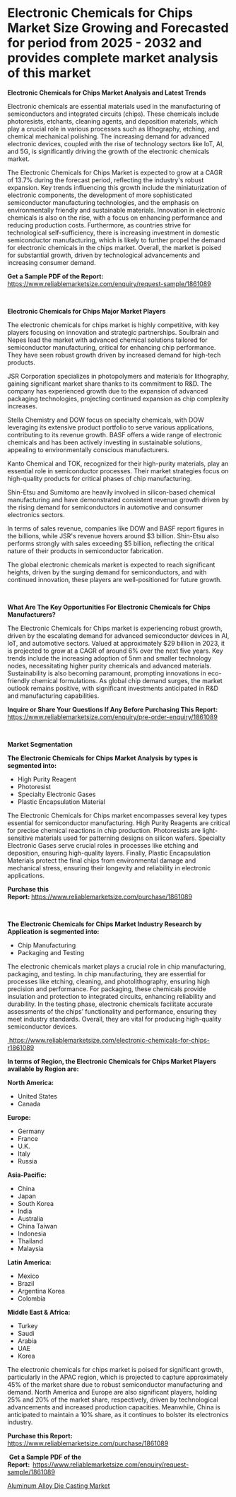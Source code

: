 <p><h1>Electronic Chemicals for Chips Market Size Growing and Forecasted for period from 2025 - 2032 and provides complete market analysis of this market</h1></p><p><strong>Electronic Chemicals for Chips Market Analysis and Latest Trends</strong></p>
<p><p>Electronic chemicals are essential materials used in the manufacturing of semiconductors and integrated circuits (chips). These chemicals include photoresists, etchants, cleaning agents, and deposition materials, which play a crucial role in various processes such as lithography, etching, and chemical mechanical polishing. The increasing demand for advanced electronic devices, coupled with the rise of technology sectors like IoT, AI, and 5G, is significantly driving the growth of the electronic chemicals market.</p><p>The Electronic Chemicals for Chips Market is expected to grow at a CAGR of 13.7% during the forecast period, reflecting the industry's robust expansion. Key trends influencing this growth include the miniaturization of electronic components, the development of more sophisticated semiconductor manufacturing technologies, and the emphasis on environmentally friendly and sustainable materials. Innovation in electronic chemicals is also on the rise, with a focus on enhancing performance and reducing production costs. Furthermore, as countries strive for technological self-sufficiency, there is increasing investment in domestic semiconductor manufacturing, which is likely to further propel the demand for electronic chemicals in the chips market. Overall, the market is poised for substantial growth, driven by technological advancements and increasing consumer demand.</p></p>
<p><strong>Get a Sample PDF of the Report:&nbsp;</strong> <a href="https://www.reliablemarketsize.com/enquiry/request-sample/1861089?utm_campaign=3165&utm_medium=2&utm_source=Github&utm_content=ia&utm_term=01042025&utm_id=electronic-chemicals-for-chips">https://www.reliablemarketsize.com/enquiry/request-sample/1861089</a></p>
<p>&nbsp;</p>
<p><strong>Electronic Chemicals for Chips Major Market Players</strong></p>
<p><p>The electronic chemicals for chips market is highly competitive, with key players focusing on innovation and strategic partnerships. Soulbrain and Nepes lead the market with advanced chemical solutions tailored for semiconductor manufacturing, critical for enhancing chip performance. They have seen robust growth driven by increased demand for high-tech products.</p><p>JSR Corporation specializes in photopolymers and materials for lithography, gaining significant market share thanks to its commitment to R&D. The company has experienced growth due to the expansion of advanced packaging technologies, projecting continued expansion as chip complexity increases.</p><p>Stella Chemistry and DOW focus on specialty chemicals, with DOW leveraging its extensive product portfolio to serve various applications, contributing to its revenue growth. BASF offers a wide range of electronic chemicals and has been actively investing in sustainable solutions, appealing to environmentally conscious manufacturers.</p><p>Kanto Chemical and TOK, recognized for their high-purity materials, play an essential role in semiconductor processes. Their market strategies focus on high-quality products for critical phases of chip manufacturing.</p><p>Shin-Etsu and Sumitomo are heavily involved in silicon-based chemical manufacturing and have demonstrated consistent revenue growth driven by the rising demand for semiconductors in automotive and consumer electronics sectors.</p><p>In terms of sales revenue, companies like DOW and BASF report figures in the billions, while JSR's revenue hovers around $3 billion. Shin-Etsu also performs strongly with sales exceeding $5 billion, reflecting the critical nature of their products in semiconductor fabrication.</p><p>The global electronic chemicals market is expected to reach significant heights, driven by the surging demand for semiconductors, and with continued innovation, these players are well-positioned for future growth.</p></p>
<p>&nbsp;</p>
<p><strong>What Are The Key Opportunities For Electronic Chemicals for Chips Manufacturers?</strong></p>
<p><p>The Electronic Chemicals for Chips market is experiencing robust growth, driven by the escalating demand for advanced semiconductor devices in AI, IoT, and automotive sectors. Valued at approximately $29 billion in 2023, it is projected to grow at a CAGR of around 6% over the next five years. Key trends include the increasing adoption of 5nm and smaller technology nodes, necessitating higher purity chemicals and advanced materials. Sustainability is also becoming paramount, prompting innovations in eco-friendly chemical formulations. As global chip demand surges, the market outlook remains positive, with significant investments anticipated in R&D and manufacturing capabilities.</p></p>
<p><strong>Inquire or Share Your Questions If Any Before Purchasing This Report:</strong> <a href="https://www.reliablemarketsize.com/enquiry/pre-order-enquiry/1861089?utm_campaign=3165&utm_medium=2&utm_source=Github&utm_content=ia&utm_term=01042025&utm_id=electronic-chemicals-for-chips">https://www.reliablemarketsize.com/enquiry/pre-order-enquiry/1861089</a></p>
<p>&nbsp;</p>
<p><strong>Market Segmentation</strong></p>
<p><strong>The Electronic Chemicals for Chips Market Analysis by types is segmented into:</strong></p>
<p><ul><li>High Purity Reagent</li><li>Photoresist</li><li>Specialty Electronic Gases</li><li>Plastic Encapsulation Material</li></ul></p>
<p><p>The Electronic Chemicals for Chips market encompasses several key types essential for semiconductor manufacturing. High Purity Reagents are critical for precise chemical reactions in chip production. Photoresists are light-sensitive materials used for patterning designs on silicon wafers. Specialty Electronic Gases serve crucial roles in processes like etching and deposition, ensuring high-quality layers. Finally, Plastic Encapsulation Materials protect the final chips from environmental damage and mechanical stress, ensuring their longevity and reliability in electronic applications.</p></p>
<p><strong>Purchase this Report:&nbsp;</strong><a href="https://www.reliablemarketsize.com/purchase/1861089?utm_campaign=3165&utm_medium=2&utm_source=Github&utm_content=ia&utm_term=01042025&utm_id=electronic-chemicals-for-chips">https://www.reliablemarketsize.com/purchase/1861089</a></p>
<p>&nbsp;</p>
<p><strong>The Electronic Chemicals for Chips Market Industry Research by Application is segmented into:</strong></p>
<p><ul><li>Chip Manufacturing</li><li>Packaging and Testing</li></ul></p>
<p><p>The electronic chemicals market plays a crucial role in chip manufacturing, packaging, and testing. In chip manufacturing, they are essential for processes like etching, cleaning, and photolithography, ensuring high precision and performance. For packaging, these chemicals provide insulation and protection to integrated circuits, enhancing reliability and durability. In the testing phase, electronic chemicals facilitate accurate assessments of the chips’ functionality and performance, ensuring they meet industry standards. Overall, they are vital for producing high-quality semiconductor devices.</p></p>
<p><a href="https://www.reliablemarketsize.com/electronic-chemicals-for-chips-r1861089?utm_campaign=3165&utm_medium=2&utm_source=Github&utm_content=ia&utm_term=01042025&utm_id=electronic-chemicals-for-chips">&nbsp;https://www.reliablemarketsize.com/electronic-chemicals-for-chips-r1861089</a></p>
<p><strong>In terms of Region, the Electronic Chemicals for Chips Market Players available by Region are:</strong></p>
<p>
    <p> <strong> North America: </strong>
        <ul>
            <li>United States</li>
            <li>Canada</li>
        </ul>
        </p> 
    <p> <strong> Europe: </strong>
        <ul>
            <li>Germany</li>
            <li>France</li>
            <li>U.K.</li>
            <li>Italy</li>
            <li>Russia</li>
        </ul>
        </p> 
    <p> <strong> Asia-Pacific: </strong>
        <ul>
            <li>China</li>
            <li>Japan</li>
            <li>South Korea</li>
            <li>India</li>
            <li>Australia</li>
            <li>China Taiwan</li>
            <li>Indonesia</li>
            <li>Thailand</li>
            <li>Malaysia</li>
        </ul>
        </p> 
    <p> <strong> Latin America: </strong>
        <ul>
            <li>Mexico</li>
            <li>Brazil</li>
            <li>Argentina Korea</li>
            <li>Colombia</li>
        </ul>
        </p> 
    <p> <strong> Middle East & Africa: </strong>
        <ul>
            <li>Turkey</li>
            <li>Saudi</li>
            <li>Arabia</li>
            <li>UAE</li>
            <li>Korea</li>
        </ul>
    </p>
    </p>
<p><p>The electronic chemicals for chips market is poised for significant growth, particularly in the APAC region, which is projected to capture approximately 45% of the market share due to robust semiconductor manufacturing and demand. North America and Europe are also significant players, holding 25% and 20% of the market share, respectively, driven by technological advancements and increased production capacities. Meanwhile, China is anticipated to maintain a 10% share, as it continues to bolster its electronics industry.</p></p>
<p><strong>Purchase this Report: </strong><a href="https://www.reliablemarketsize.com/purchase/1861089?utm_campaign=3165&utm_medium=2&utm_source=Github&utm_content=ia&utm_term=01042025&utm_id=electronic-chemicals-for-chips">https://www.reliablemarketsize.com/purchase/1861089</a></p>
<p>&nbsp;<strong>Get a Sample PDF of the Report:&nbsp;&nbsp;</strong><a href="https://www.reliablemarketsize.com/enquiry/request-sample/1861089?utm_campaign=3165&utm_medium=2&utm_source=Github&utm_content=ia&utm_term=01042025&utm_id=electronic-chemicals-for-chips">https://www.reliablemarketsize.com/enquiry/request-sample/1861089</a></p>
<p><strong></strong></p>
<p><p><a href="https://github.com/nibbsmantji/Market-Research-Report-List-1/blob/main/aluminum-alloy-die-casting-market.md?utm_campaign=3165&utm_medium=2&utm_source=Github&utm_content=ia&utm_term=01042025&utm_id=electronic-chemicals-for-chips">Aluminum Alloy Die Casting Market</a></p></p>